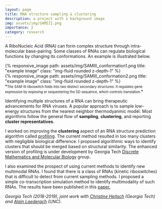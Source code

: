 ```yaml
---
layout: page
title: RNA structure sampling & clustering
description: a project with a background image
img: assets/img/SAMIII.png
importance: 2
category: research
---
```

A RiboNucleic Acid (RNA) can form complex structure through intra-molecular base-pairing. Some classes of RNAs can regulate biological functions by changing its conformations. An example is illustrated below.   


<div class="row">
    <div class="col-sm mt-3 mt-md-0">
        {% responsive_image path: assets/img/SAMIII_conformation1.png title: "example image" class: "img-fluid rounded z-depth-1" %}
    </div>
    <div class="col-sm mt-3 mt-md-0">
        {% responsive_image path: assets/img/SAMIII_conformation2.png title: "example image" class: "img-fluid rounded z-depth-1" %}
    </div>
</div>
*<span style = "font-size:0.8em">The SAM-III riboswitch folds into two distinct secondary structures. It regulates gene expression by exposing or sequestering the SD sequence, which controls translation.</span>* 

Identifying multiple structures of a RNA can bring therapeutic advancements for RNA viruses. A popular approach is to sample low-energy structures from the nearest neighbor thermodyanmic model. Most algorithms follow the general flow of <b>sampling</b>, <b>clustering</b>, and reporting <b>cluster representatives</b>.

I worked on improving the <b>clustering</b> aspect of an RNA structure prediction algorithm called <a href="https://github.com/gtDMMB/RNAStructProfiling">profiling</a>. The current method resulted in too many clusters with negligible biological difference. I proposed algorithmic ways to identify clusters that should be merged based on structural similarity. The enhanced version of profiling is under development by Georgia Tech <a href="https://github.com/gtDMMB">Discrete Mathematics and Molecular Biology</a> group.

I also examined the prospect of using current methods to identify new multimodal RNAs. I found that there is a class of RNAs (kinetic riboswitches) that is difficult to detect from current sampling methods. I proposed a simple co-transcription simulation method to identify multimodality of such RNAs. The results have been published in this <a href="https://www.researchgate.net/publication/337314911_Towards_an_understanding_of_RNA_structural_modalities_a_riboswitch_case_study">paper.</a> 

*Georgia Tech (2018-2019), joint work with <a href="https://sites.google.com/site/christineheitsch/">Christine Heitsch</a> (Georgia Tech) and <a href="https://ribosnitch.bio.unc.edu/">Alain Laederach</a> (UNC).*
